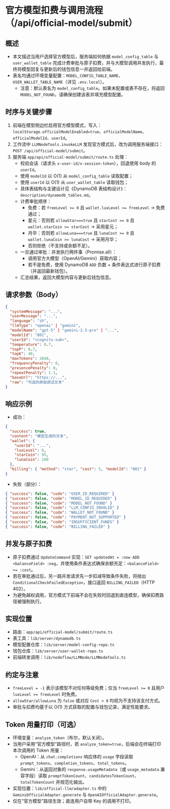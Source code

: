 # 官方模型扣费与调用流程（/api/official-model/submit）

## 概述
- 本文描述当用户选择官方模型后，服务端如何依据 `model_config_table` 与 `user_wallet_table` 完成计费审批与原子扣费，并与大模型调用并发执行，最终将模型回复与更新后的钱包信息一并返回给前端。
- 表名均通过环境变量配置：`MODEL_CONFIG_TABLE_NAME`、`USER_WALLET_TABLE_NAME`（详见 `.env.local`）。
  - 注意：默认表名为 `model_config_table`。如果未配置或表不存在，将返回 `MODEL_NOT_FOUND`，请确保创建该表并填充模型配置。

## 时序与关键步骤
1. 前端在模型侧边栏启用官方模型模式，写入：`localStorage.officialModelEnabled=true`、`officialModelName`、`officialModelId`、`userId`。
2. 工作流中 `LLMNodeTools.invokeLLM` 发现官方模式后，改为调用服务端接口：`POST /api/official-model/submit`。
3. 服务端 `app/api/official-model/submit/route.ts` 处理：
   - 校验会话（请求头 `x-user-id/x-session-token`），回退使用 body 的 `userId`。
   - 使用 `modelId` 以 O(1) 从 `model_config_table` 读取配置；
   - 使用 `userId` 以 O(1) 从 `user_wallet_table` 读取钱包；
   - 具体表结构与主键设计见《DynamoDB 表结构设计》：`description/dynamodb_tables.md`。
   - 计费审批顺序：
     - 免费：若 `freeLevel >= 0` 且 `wallet.luxLevel >= freeLevel` → 免费通过；
     - 星元：否则若 `allowStar===true` 且 `starCost >= 0` 且 `wallet.starCoin >= starCost` → 采用星元；
     - 月华：否则若 `allowLuna===true` 且 `lunaCost >= 0` 且 `wallet.lunaCoin >= lunaCost` → 采用月华；
     - 否则拒绝（不支持或余额不足）。
   - 一旦通过审批：并发执行两件事（Promise.all）：
     - 调用官方大模型（OpenAI/Gemini）获取内容；
     - 若不是免费，使用 DynamoDB `ADD` 负数 + 条件表达式进行原子扣费（并返回最新钱包）。
   - 汇总结果，返回大模型内容与更新后钱包信息。

## 请求参数（Body）
```json
{
  "systemMessage": "...",
  "userMessage": "...",
  "language": "zh",
  "llmType": "openai" | "gemini",
  "modelName": "gpt-5" | "gemini-2.5-pro" | "...",
  "modelId": "001",
  "userId": "<cognito-sub>",
  "temperature": 0.7,
  "topP": 0.7,
  "topK": 40,
  "maxTokens": 2048,
  "frequencyPenalty": 0,
  "presencePenalty": 0,
  "repeatPenalty": 1.1,
  "baseUrl": "https://...",
  "raw": "可选的原始调试文本"
}
```

## 响应示例
- 成功：
```json
{
  "success": true,
  "content": "模型生成的文本",
  "wallet": {
    "userId": "...",
    "luxLevel": 0,
    "starCoin": 95,
    "lunaCoin": 100
  },
  "billing": { "method": "star", "cost": 5, "modelId": "001" }
}
```
- 失败（部分）：
```json
{ "success": false, "code": "USER_ID_REQUIRED" }
{ "success": false, "code": "MODEL_ID_REQUIRED" }
{ "success": false, "code": "MODEL_NOT_FOUND" }
{ "success": false, "code": "LLM_CONFIG_INVALID" }
{ "success": false, "code": "WALLET_NOT_FOUND" }
{ "success": false, "code": "PAYMENT_NOT_SUPPORTED" }
{ "success": false, "code": "INSUFFICIENT_FUNDS" }
{ "success": false, "code": "BILLING_FAILED" }
```

## 并发与原子扣费
- 原子扣费通过 `UpdateCommand` 实现：`SET updatedAt = :now ADD <balanceField> :neg`，并使用条件表达式确保余额充足：`<balanceField> >= :cost`。
- 若在审批通过后，另一路并发请求先一步扣减导致条件失败，将抛出 `ConditionalCheckFailedException`，接口返回 `BILLING_FAILED`（HTTP 402）。
- 为避免越权调用，官方模式下前端不会在失败时回退到直连模型，确保扣费路径被强制执行。

## 实现位置
- 路由：`app/api/official-model/submit/route.ts`
- 表工具：`lib/server/dynamodb.ts`
- 模型配置仓库：`lib/server/model-config-repo.ts`
- 钱包仓库：`lib/server/user-wallet-repo.ts`
- 前端转发调用：`lib/nodeflow/LLMNode/LLMNodeTools.ts`

## 约定与注意
- `freeLevel = -1` 表示该模型不对任何等级免费；仅当 `freeLevel >= 0` 且用户 `luxLevel >= freeLevel` 时免费。
- `allowStar/allowLuna` 为 `false` 或对应 `Cost < 0` 均视为不支持该支付方式。
- 审批与扣费均基于以 O(1) 方式获取的配置与钱包记录，满足性能要求。

## Token 用量打印（可选）
- 环境变量：`analyze_token`（布尔，默认关闭）。
- 当用户采用“官方模型”路径时，若 `analyze_token=true`，后端会在终端打印本次调用的 Token 用量：
  - OpenAI：从 `chat.completions` 响应体的 `usage` 字段读取 `prompt_tokens`、`completion_tokens`、`total_tokens`。
  - Gemini：从返回对象的 `response.usageMetadata`（或 `usage_metadata` 兼容字段）读取 `promptTokenCount`、`candidatesTokenCount`、`totalTokenCount` 并规范化输出。
- 实现位置：`lib/official-llm/adapter.ts` 中的 `GeminiOfficialAdapter.generate` 与 `OpenAIOfficialAdapter.generate`。
- 仅在“官方模型”路径生效；直连用户自带 Key 的调用不打印。